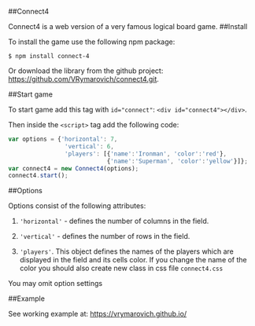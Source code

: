 ##Connect4

Connect4 is a web version of a very famous logical board game.
##Install

To install the game use the following npm package:

`$ npm install connect-4`

Or download the library from the github project: https://github.com/VRymarovich/connect4.git.

##Start game

To start game add this tag with `id="connect"`:
`<div id="connect4"></div>`.


Then inside the `<script>` tag add the following code:

```javascript
var options = {'horizontal': 7,
                'vertical': 6,
                'players': [{'name':'Ironman', 'color':'red'}, 
                            {'name':'Superman', 'color':'yellow'}]};
var connect4 = new Connect4(options);
connect4.start();
```
##Options

Options consist of the following attributes:


1. `'horizontal'` - defines the number of columns in the field.


2. `'vertical'` - defines the number of rows in the field.


3. `'players'`. This object defines the names of the players which are displayed in the field and its cells color. If you change the name of the color you should also create new class in css file `connect4.css`

You may omit option settings

##Example

See working example at:
https://vrymarovich.github.io/
